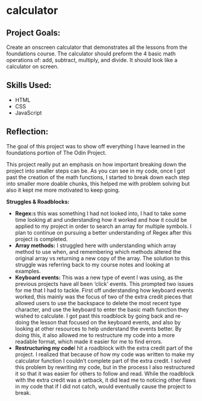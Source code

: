 # calculator
<h2>Project Goals:</h2>
<p>Create an onscreen calculator that demonstrates all the lessons from the foundations course. The calculator should preform the 4 basic math operations of: add, subtract, multiply, and divide. It should look like a calculator on screen.</p>
<h2>Skills Used:</h2>
<ul>
  <li>HTML</li>
  <li>CSS</li>
  <li>JavaScript</li>
</ul>

<h2>Reflection:</h2>
<p>The goal of this project was to show off everything I have learned in the foundations portion of The Odin Project.</p>

<p>This project really put an emphasis on how important breaking down the project into smaller steps can be. As you can see in my code, once I got past the creation of the math functions, I started to break down each step into smaller more doable chunks, this helped me with problem solving but also it kept me more motivated to keep going.</p> 

<strong>Struggles & Roadblocks:</strong>
<ul>
  <li><strong>Regex:</strong>s this was something I had not looked into, I had to take some time looking at and understanding how it worked and how it could be applied to my project in order to search an array for multiple symbols. I plan to continue on pursuing a better understanding of Regex after this project is completed. </li>
  <li><strong>Array methods:</strong> I struggled here with understanding which array method to use when, and remembering which methods altered the original array vs returning a new copy of the array.  The solution to this struggle was referring back to my course notes and looking at examples. </li>
  <li><strong>Keyboard events:</strong> This was a new type of event I was using, as the previous projects have all been ‘click’ events. This prompted two issues for me that I had to tackle. First off understanding how keyboard events worked, this mainly was the focus of two of the extra credit pieces that allowed users to use the backspace to delete the most recent type character, and use the keyboard to enter the basic math function they wished to calculate. I got past this roadblock by going back and re-doing the lesson that focused on the keyboard events, and also by looking at other resources to help understand the events better. By doing this, it also allowed me to restructure my code into a more readable format, which made it easier for me to find errors. </li>
  <li><strong>Restructuring my code</strong>I hit a roadblock with the extra credit part of the project. I realized that because of how my code was written to make my calculator function I couldn’t complete part of the extra credit. I solved this problem by rewriting my code, but in the process I also restructured it so that it was easier for others to follow and read. While the roadblock with the extra credit was a setback, it did lead me to noticing other flaws in my code that if I did not catch, would eventually cause the project to break. </li>
</ul>
